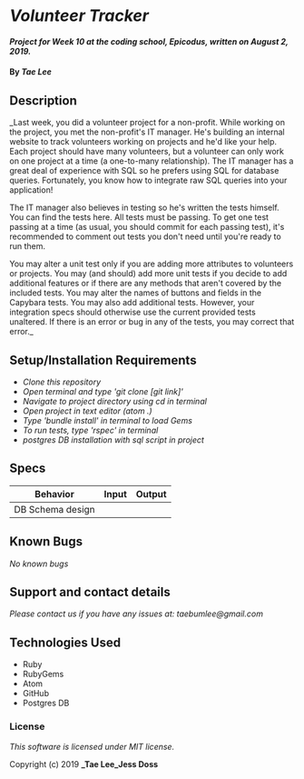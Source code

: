 # _Volunteer Tracker_

#### _Project for Week 10 at the coding school, Epicodus, written on August 2, 2019._

#### By _**Tae Lee**_

## Description

_Last week, you did a volunteer project for a non-profit. While working on the project, you met the non-profit's IT manager. He's building an internal website to track volunteers working on projects and he'd like your help. Each project should have many volunteers, but a volunteer can only work on one project at a time (a one-to-many relationship). The IT manager has a great deal of experience with SQL so he prefers using SQL for database queries. Fortunately, you know how to integrate raw SQL queries into your application!

The IT manager also believes in testing so he's written the tests himself. You can find the tests here. All tests must be passing. To get one test passing at a time (as usual, you should commit for each passing test), it's recommended to comment out tests you don't need until you're ready to run them.

You may alter a unit test only if you are adding more attributes to volunteers or projects.
You may (and should) add more unit tests if you decide to add additional features or if there are any methods that aren't covered by the included tests.
You may alter the names of buttons and fields in the Capybara tests. You may also add additional tests. However, your integration specs should otherwise use the current provided tests unaltered.
If there is an error or bug in any of the tests, you may correct that error._

## Setup/Installation Requirements

* _Clone this repository_
* _Open terminal and type 'git clone [git link]'_
* _Navigate to project directory using cd in terminal_
* _Open project in text editor (atom .)_
* _Type 'bundle install' in terminal to load Gems_
* _To run tests, type 'rspec' in terminal_
* _postgres DB installation with sql script in project_

## Specs
| Behavior      | Input         | Output |
| ------------- |:-------------:| ------:|
| DB Schema design  |

## Known Bugs

_No known bugs_

## Support and contact details

_Please contact us if you have any issues at: taebumlee@gmail.com_

## Technologies Used

* Ruby
* RubyGems
* Atom
* GitHub
* Postgres DB

### License
_This software is licensed under MIT license._

Copyright (c) 2019 **_Tae Lee_Jess Doss**
